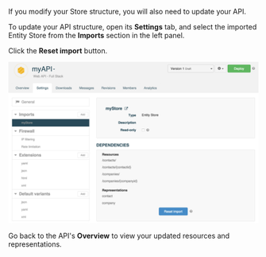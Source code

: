 If you modify your Store structure, you will also need to update your API.

To update your API structure, open its **Settings** tab, and select the imported Entity Store from the **Imports** section in the left panel.

Click the **Reset import** button.

![Reset import](images/reset-import.jpg "Reset import")

Go back to the API's **Overview** to view your updated resources and representations.
